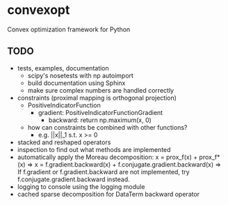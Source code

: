 convexopt
=========

Convex optimization framework for Python

TODO
----

- tests, examples, documentation
  - scipy's nosetests with np autoimport
  - build documentation using Sphinx
  - make sure complex numbers are handled correctly
- constraints (proximal mapping is orthogonal projection)
  - PositiveIndicatorFunction
    - gradient: PositiveIndicatorFunctionGradient
      - backward: return np.maximum(x, 0)
  - how can constraints be combined with other functions?
    - e.g. ||x||_1 s.t. x >= 0
- stacked and reshaped operators
- inspection to find out what methods are implemented
- automatically apply the Moreau decomposition:
  x = prox_f(x) + prox_f*(x)
  => x = f.gradient.backward(x) + f.conjugate.gradient.backward(x)
  => If f.gradient or f.gradient.backward are not implemented, try
     f.conjugate.gradient.backward instead.
- logging to console using the logging module
- cached sparse decomposition for DataTerm backward operator

